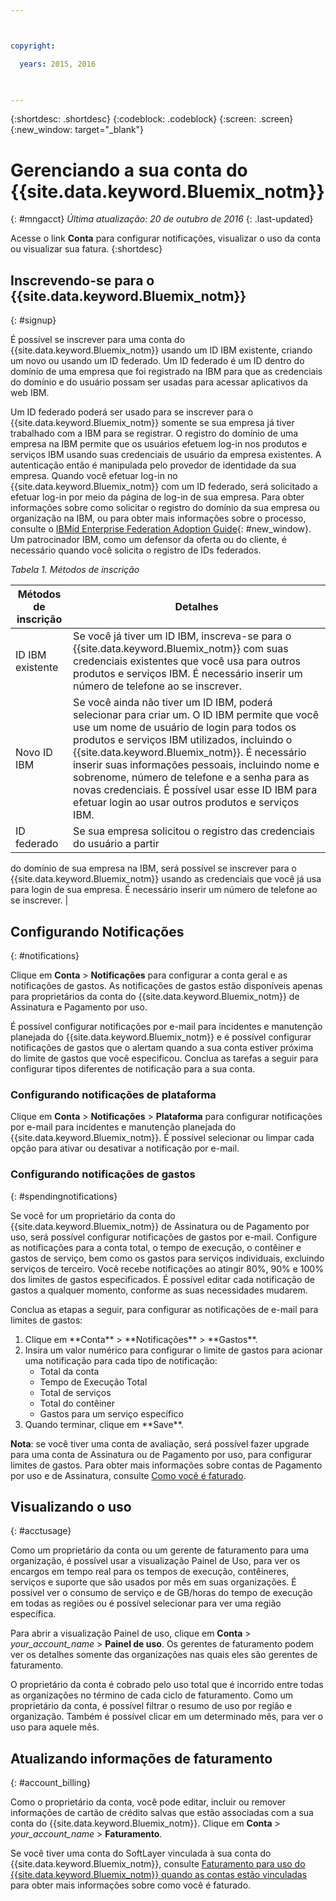 ```yaml
---



copyright:

  years: 2015, 2016
  


---
```


{:shortdesc: .shortdesc}
{:codeblock: .codeblock}
{:screen: .screen}
{:new_window: target="_blank"}

# Gerenciando a sua conta do {{site.data.keyword.Bluemix_notm}}
{: #mngacct}
*Última atualização: 20 de outubro de 2016*
{: .last-updated}

Acesse o link **Conta** para configurar notificações, visualizar o uso da conta ou visualizar sua fatura.
{:shortdesc}

## Inscrevendo-se para o {{site.data.keyword.Bluemix_notm}}
{: #signup}

É possível se inscrever para uma conta do {{site.data.keyword.Bluemix_notm}} usando um ID IBM existente, criando um novo ou usando um ID federado. Um ID federado é um ID dentro do domínio de uma empresa que foi registrado na IBM para que as credenciais do domínio e do usuário possam ser usadas para acessar aplicativos da web IBM.  

Um ID federado poderá ser usado para se inscrever para o
{{site.data.keyword.Bluemix_notm}} somente se sua empresa já tiver trabalhado
com a IBM para se registrar.  O registro do domínio de uma empresa na IBM permite que
os usuários efetuem log-in nos produtos e serviços IBM usando suas credenciais de usuário
da empresa existentes. A autenticação então é manipulada pelo provedor de identidade da
sua empresa. Quando você efetuar log-in no {{site.data.keyword.Bluemix_notm}} com
um ID federado, será solicitado a efetuar log-in por meio da página de log-in de sua
empresa. Para obter informações sobre como solicitar o registro do domínio da sua empresa ou
organização na IBM, ou para obter mais informações sobre o processo, consulte o
[IBMid Enterprise Federation
Adoption Guide](https://ibm.box.com/v/IBMid-Federation-Guide){: #new_window}. Um patrocinador IBM, como um defensor da oferta
ou do cliente, é necessário quando você solicita o registro de IDs federados.

*Tabela 1. Métodos de inscrição*

| Métodos de inscrição | Detalhes |    
|-----------------|---------|
|ID IBM existente | Se você já tiver um ID IBM, inscreva-se para o {{site.data.keyword.Bluemix_notm}} com suas credenciais existentes que você usa para outros produtos e serviços IBM. É necessário inserir um número de telefone ao se inscrever. |
|Novo ID IBM | Se você ainda não tiver um ID IBM, poderá selecionar para criar um. O ID IBM permite que você use um nome de usuário de login para todos os produtos e serviços IBM utilizados, incluindo o {{site.data.keyword.Bluemix_notm}}. É necessário inserir suas informações pessoais, incluindo nome e sobrenome, número de telefone e a senha para as novas credenciais. É possível usar esse ID IBM para efetuar login ao usar outros produtos e serviços IBM.  |
|ID federado | Se sua empresa solicitou o registro das credenciais do usuário a partir
do domínio de sua empresa na IBM, será possível se inscrever para o
{{site.data.keyword.Bluemix_notm}} usando as credenciais que você já usa para
login de sua empresa. É necessário inserir um número de telefone ao se inscrever. |

## Configurando Notificações
{: #notifications}

Clique em **Conta** &gt; **Notificações** para configurar a conta geral e as notificações de gastos. As notificações de
gastos estão disponíveis apenas para proprietários da conta do {{site.data.keyword.Bluemix_notm}} de Assinatura e Pagamento por uso.

É possível configurar notificações por e-mail para incidentes e manutenção planejada do {{site.data.keyword.Bluemix_notm}} e é possível configurar notificações de gastos que o alertam quando a
sua conta estiver próxima do limite de gastos que você especificou. Conclua as tarefas a seguir para configurar tipos diferentes de notificação para a sua conta.

### Configurando notificações de plataforma

Clique em **Conta** &gt; **Notificações** &gt; **Plataforma** para configurar notificações por e-mail para incidentes e manutenção planejada do {{site.data.keyword.Bluemix_notm}}. É possível selecionar ou limpar cada opção para
ativar ou desativar a notificação por e-mail.

### Configurando notificações de gastos
{: #spendingnotifications}

Se você for um proprietário da conta do {{site.data.keyword.Bluemix_notm}} de Assinatura ou de Pagamento por uso, será possível configurar notificações de gastos por e-mail. Configure as notificações para a conta
total, o tempo de execução, o contêiner e gastos de serviço, bem como os gastos para serviços individuais, excluindo serviços de terceiro. Você recebe notificações ao atingir 80%, 90% e 100% dos limites de
gastos especificados. É possível editar cada notificação de gastos a qualquer momento, conforme as suas necessidades mudarem.

Conclua as etapas a seguir, para configurar as notificações de e-mail para limites de gastos:

<ol>
<li>Clique em **Conta** &gt; **Notificações** &gt; **Gastos**.</li>
<li>Insira um valor numérico para configurar o limite de gastos para acionar uma notificação para cada tipo de notificação:<br />
<ul>
<li>Total da conta</li>
<li>Tempo de Execução Total</li>
<li>Total de serviços</li>
<li>Total do contêiner</li>
<li>Gastos para um serviço específico</li>
</ul>
</li>
<li>Quando terminar, clique em **Save**.</li>
</ol>

**Nota**: se você tiver uma conta de
avaliação, será possível fazer upgrade para uma conta de Assinatura ou de Pagamento por uso, para configurar limites de gastos. Para obter mais
informações sobre contas de Pagamento por uso e de Assinatura, consulte [Como você é faturado](/docs/pricing/index.html#pay-accounts).

## Visualizando o uso
{: #acctusage}

Como um proprietário da conta ou um gerente de faturamento para uma organização, é possível usar a visualização Painel de Uso, para ver os encargos em tempo real para os tempos de execução, contêineres,
serviços e suporte que são usados por mês em suas organizações. É possível ver o consumo de serviço e de GB/horas do tempo de execução em todas as regiões ou é possível selecionar para ver uma região
específica.

Para abrir a visualização Painel de uso, clique em **Conta** &gt; *your_account_name* &gt; **Painel de uso**. Os gerentes de faturamento podem ver os detalhes somente das organizações nas quais eles são gerentes de faturamento.

O proprietário da conta é cobrado pelo uso total que é incorrido entre todas as organizações no término de cada ciclo de faturamento. Como um proprietário da conta, é possível filtrar o resumo de uso
por região e organização. Também é possível clicar em um determinado mês, para ver o uso para aquele mês.

## Atualizando informações de faturamento
{: #account_billing}

Como o proprietário da conta, você pode editar, incluir ou remover informações de cartão de crédito salvas que estão associadas com a sua conta do {{site.data.keyword.Bluemix_notm}}. Clique em **Conta** &gt; *your_account_name* &gt; **Faturamento**.

Se você tiver uma conta do SoftLayer vinculada à sua conta do {{site.data.keyword.Bluemix_notm}}, consulte [Faturamento para uso do {{site.data.keyword.Bluemix_notm}} quando as contas estão vinculadas](/docs/admin/softlayerlink.html#bill_usage) para obter mais informações sobre como você é faturado.
